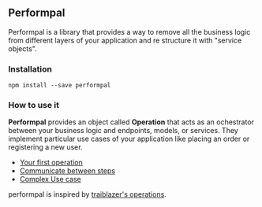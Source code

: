 ## Performpal

Performpal is a library that provides a way to remove all the business logic from different layers of your application and re structure it with "service objects".

### Installation

```
npm install --save performpal
```

### How to use it

**Performpal** provides an object called **Operation** that acts as an ochestrator between your business logic and endpoints, models, or services. They implement particular use cases of your application like placing an order or registering a new user.

- [Your first operation](docs/your-first-operation.md)
- [Communicate between steps](docs/communicate-between-steps.md)
- [Complex Use case](docs/complex-use-case.md)


performpal is inspired by [traiblazer's operations](http://trailblazer.to/gems/operation/2.0/index.html).
